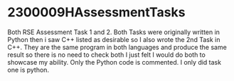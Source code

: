 # 2300009HAssessmentTasks
Both RSE Assessment Task 1 and 2.
Both Tasks were originally written in Python then i saw C++ listed as desirable so I also wrote the 2nd Task in C++.
They are the same program in both languages and produce the same result so there is no need to check both I just felt I would do both to showcase my ability.
Only the Python code is commented.
I only did task one is python.
